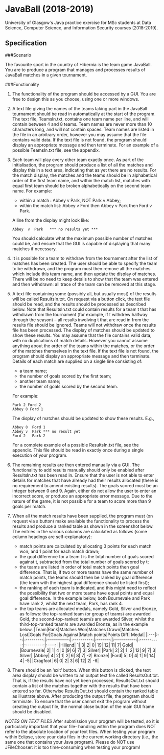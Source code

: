 # JavaBall (2018-2019)
University of Glasgow's Java practice exercise for MSc students at Data Science, Computer Science, and Information Security courses (2018-2019).

## Specification
###Scenario 

The favourite sport in the country of Hibernia is the team game JavaBall. You are to produce a program that manages and processes results of JavaBall matches in a given tournament.

###Functionality
1. The functionality of the program should be accessed by a GUI. You are free to design this as you choose, using one or more windows.
2. A text file giving the names of the teams taking part in the JavaBall tournament should be read in automatically at the start of the program. The text file, TeamsIn.txt, contains one team name per line, and will contain between 4 and 8 teams. Team names are never more than 10 characters long, and will not contain spaces. Team names are listed in the file in an arbitrary order, however you may assume that the file contains valid data. If the text file is not found, the program should display an appropriate message and then terminate. For an example of a possible TeamsIn.txt file, see the appendix.
3. Each team will play every other team exactly once. As part of the initialisation, the program should produce a list of all the matches and display this in a text area, indicating that as yet there are no results. For the match display, the matches and the teams should be in alphabetical order of the first team name, and within the match list, matches with equal first team should be broken alphabetically on the second team name. For example:
    - within a match : Abbey v Park, NOT Park v Abbey;
    - within the match list: Abbey v Ford then Abbey v Park then Ford v Park.

    A line from the display might look like:

    `Abbey  v  Park   *** no results yet ***`

    You should calculate what the maximum possible number of matches could be, and ensure that the GUI is capable of displaying that many matches if necessary.

4. It is possible for a team to withdraw from the tournament after the list of matches has been created. The user should be able to specify the team to be withdrawn, and the program must then remove all the matches which include this team name, and then update the display of matches. There will be no need to keep details to show that the team was entered and then withdrawn: all trace of the team can be removed at this stage.
5. A text file containing some (possibly all, but usually most) of the results will be called ResultsIn.txt. On request via a button click, the text file should be read, and the results should be processed as described below. Note that ResultsIn.txt could contain results for a team t that has withdrawn from the tournament (for example, if t withdrew halfway through the season) – all results involving t that are read in from the results file should be ignored. Teams will not withdraw once the results file has been processed. The display of matches should be updated to show these results. You may assume that the file contains valid data, with no duplications of match details. However you cannot assume anything about the order of the teams within the matches, or the order of the matches themselves in the text file. If the text file is not found, the program should display an appropriate message and then terminate.
   Details of each match are supplied on a single line consisting of:
   - a team name;
   - the number of goals scored by the first team;
   - another team name;
   - the number of goals scored by the second team.
   
   For example:
   ```
   Park 2 Ford 2
   Abbey 0 Ford 1
   ```
   The display of matches should be updated to show these results. E.g.,
   ``` 
   Abbey 0  Ford 1
   Abbey v  Park *** no result yet
   Ford 2   Park 2
   ```
   For a complete example of a possible ResultsIn.txt file, see the appendix. This file should be read in exactly once during a single execution of your program.
   
6. The remaining results are then entered manually via a GUI. The functionality to add results manually should only be enabled after ResultsIn.txt has been read in. Ensure that the user is not able to enter details for matches that have already had their results allocated (there is no requirement to amend existing results). The goals scored must be an integer between 0 and 9. Again, either do not allow the user to enter an incorrect score, or produce an appropriate error message. Due to the nature of the game, it is not possible for a team to score more than 9 goals per match.
7. When all the match results have been supplied, the program must (on request via a button) make available the functionality to process the results and produce a ranked table as shown in the screenshot below. The entries in the various columns are calculated as follows (some column headings are self-explanatory):
    - match points are calculated by allocating 3 points for each match won, and 1 point for each match drawn;
    - the goal difference for a team t is the total number of goals scored against t, subtracted from the total number of goals scored by t;
    - the teams are listed in order of total match points then goal difference. That is, if two or more teams have the same number of match points, the teams should then be ranked by goal difference (the team with the highest goal difference should be listed first);
    - the ranking of each team is indicated, and this might need to reflect the possibility
      that two or more teams have equal points and equal goal difference. In the example
      below, both Bournevale and Park have rank 2, whilst the next team, Park, has rank 4.
    - the top teams are allocated medals, namely Gold, Silver and Bronze, as follows: the top-ranked team (or group of teams) are awarded Gold, the second-top-ranked team/s are awarded Silver, whilst the third-top-ranked team/s are awarded Bronze, as in the example below.
    |Team|Rank|Matches Won|Matches Drawn|Matches Lost|Goals For|Goals Against|Match points|Points Diff| Medal|
    |:---|:--:|:---------:|:-----------:|:----------:|:-------:|:-----------:|:----------:|:---------:|:----:|
    |Hillend| 1| 3| 2| 0| 19| 12| 11| 7| Gold|
    |Bournevale| 2| 1| 4 |0 |9| 6| 7| 3| Silver|
    |Park| 2| 2| 1| 2| 12| 9| 7| 3| Silver|
    |Abbey| 4| 2| 1| 2| 6| 8| 7| -2| Bronze|
    |Ford| 5| 0| 4| 1| 9| 14| 4| -5|
    |Cragfoot| 6| 0| 2| 3| 6| 12| 2| -6|

8. There should be an ‘exit’ button. When this button is clicked, the text area display should be written to an output text file called ResultsOut.txt. That is, if the results have not yet been processed, ResultsOut.txt should contain a list of the matches together with the results that have been entered so far. Otherwise ResultsOut.txt should contain the ranked table as illustrate above. After producing the output file, the program should terminate. To ensure that the user cannot exit the program without creating the output file, the normal close button of the main GUI frame should be disabled.


*NOTES ON TEXT FILES*
After submission your program will be tested, so it is particularly important that your file- handling within the program does NOT refer to the absolute location of your text files. When testing your program within Eclipse, store your data files in the current working directory (i.e., the same one that contains your Java program). Please do NOT use JFileChooser: it is too time-consuming when testing your program!